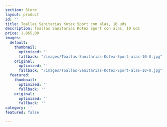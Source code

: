 ```yaml
---
section: Store
layout: product
id: ''
title: Toallas Sanitarias Kotex Sport con alas, 10 uds
description: Toallas Sanitarias Kotex Sport con alas, 10 uds
price: 1.865,00
images:
  default:
    thumbnail:
      optimized: ''
      fallback: "/images/Toallas-Sanitarias-Kotex-Sport-alas-10-U.jpg"
    original:
      optimized: ''
      fallback: "/images/Toallas-Sanitarias-Kotex-Sport-alas-10-U.jpg"
  featured:
    thumbnail:
      optimized: ''
      fallback: ''
    original:
      optimized: ''
      fallback: ''
category: ''
featured: false

---
```

